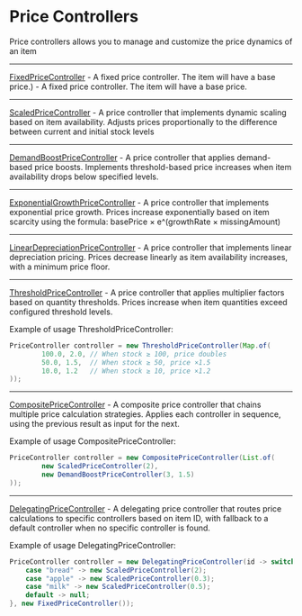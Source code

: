 # Price Controllers
Price controllers allows you to manage and customize the price dynamics of an item

___
[FixedPriceController](../../../src/main/java/com/mefrreex/dynamiceconomy/impl/controller/price/FixedPriceController.java) - A fixed price controller. The item will have a base price.) - A fixed price controller. The item will have a base price.   
___
[ScaledPriceController](../../../src/main/java/com/mefrreex/dynamiceconomy/impl/controller/price/ScaledPriceController.java) - A price controller that implements dynamic scaling based on item availability. Adjusts prices proportionally to the difference between current and initial stock levels
___
[DemandBoostPriceController](../../../src/main/java/com/mefrreex/dynamiceconomy/impl/controller/price/DemandBoostPriceController.java) - A price controller that applies demand-based price boosts. Implements threshold-based price increases when item availability drops below specified levels.
___
[ExponentialGrowthPriceController](../../../src/main/java/com/mefrreex/dynamiceconomy/impl/controller/price/ExponentialGrowthPriceController.java) - A price controller that implements exponential price growth. Prices increase exponentially based on item scarcity using the formula: basePrice × e^(growthRate × missingAmount)
___
[LinearDepreciationPriceController](../../../src/main/java/com/mefrreex/dynamiceconomy/impl/controller/price/LinearDepreciationPriceController.java) - A price controller that implements linear depreciation pricing. Prices decrease linearly as item availability increases, with a minimum price floor.
___
[ThresholdPriceController](../../../src/main/java/com/mefrreex/dynamiceconomy/impl/controller/price/ThresholdPriceController.java) - A price controller that applies multiplier factors based on quantity thresholds. Prices increase when item quantities exceed configured threshold levels.    

Example of usage ThresholdPriceController:
```java
PriceController controller = new ThresholdPriceController(Map.of(
        100.0, 2.0, // When stock ≥ 100, price doubles
        50.0, 1.5,  // When stock ≥ 50, price ×1.5
        10.0, 1.2   // When stock ≥ 10, price ×1.2
));
```
___

[CompositePriceController](../../../src/main/java/com/mefrreex/dynamiceconomy/impl/controller/price/CompositePriceController.java) - A composite price controller that chains multiple price calculation strategies. Applies each controller in sequence, using the previous result as input for the next.

Example of usage CompositePriceController:
```java
PriceController controller = new CompositePriceController(List.of(
        new ScaledPriceController(2),
        new DemandBoostPriceController(3, 1.5)
));
```

___
[DelegatingPriceController](../../../src/main/java/com/mefrreex/dynamiceconomy/impl/controller/price/DelegatingPriceController.java) - A delegating price controller that routes price calculations to specific controllers based on item ID, with fallback to a default controller when no specific controller is found.

Example of usage DelegatingPriceController:
```java
PriceController controller = new DelegatingPriceController(id -> switch (id) {
    case "bread" -> new ScaledPriceController(2);
    case "apple" -> new ScaledPriceController(0.3);
    case "milk" -> new ScaledPriceController(0.5);
    default -> null;
}, new FixedPriceController());
```